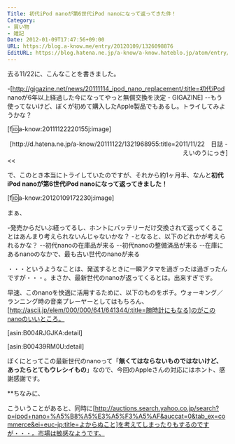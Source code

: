 ```yaml
---
Title: 初代iPod nanoが第6世代iPod nanoになって返ってきた件！
Category:
- 買い物
- 雑記
Date: 2012-01-09T17:47:56+09:00
URL: https://blog.a-know.me/entry/20120109/1326098876
EditURL: https://blog.hatena.ne.jp/a-know/a-know.hateblo.jp/atom/entry/12921228815727979362
---
```



去る11/22に、こんなことを書きました。

>>
-[http://gigazine.net/news/20111114_ipod_nano_replacement/:title=初代iPod nanoが6年以上経過した今になってやっと無償交換を決定 - GIGAZINE]
--もう使ってないけど、ぼくが初めて購入したApple製品でもあるし。トライしてみようかな？


[f:id:a-know:20111122220155j:image]

<div align="right">[http://d.hatena.ne.jp/a-know/20111122/1321968955:title=2011/11/22　日誌 - えいのうにっき]</div>
<<


で、このとき本当にトライしていたのですが、それから約1ヶ月半、なんと<span class="deco" style="font-weight:bold;">初代iPod nanoが第6世代iPod nanoになって返ってきました！</span>


[f:id:a-know:20120109172230j:image]



まぁ、


-発売からだいぶ経ってるし、ホントにバッテリーだけ交換されて返ってくることはあんまり考えられないんじゃないかな？
-となると、以下のどれかが考えられるかな？
--初代nanoの在庫品が来る
--初代nanoの整備済品が来る
--在庫にあるnanoのなかで、最も古い世代のnanoが来る


・・・というようなことは、発送するときに一瞬アタマを過ぎったは過ぎったんですが・・・。まさか、最新世代のnanoが返ってくるとは。出来すぎです。

早速、このnanoを快適に活用するために、以下のものをポチ。ウォーキング／ランニング時の音楽プレーヤーとしてはもちろん、[http://ascii.jp/elem/000/000/641/641344/:title=腕時計にもなる]のがこのnanoのいいところ。


[asin:B004RJGJKA:detail]

[asin:B00439RM0U:detail]


ぼくにとってこの最新世代のnanoって「<span class="deco" style="font-weight:bold;">無くてはならないものではないけど、あったらとてもウレシイもの</span>」なので、今回のAppleさんの対応にはホント、感謝感謝です。



**ちなみに、

こういうことがあると、同時に[http://auctions.search.yahoo.co.jp/search?p=ipod+nano+%A5%B8%A5%E3%A5%F3%A5%AF&auccat=0&tab_ex=commerce&ei=euc-jp:title=よからぬこと]を考えてしまったりもするのですが・・・。市場は敏感なようです。


<script src="https://moshi-moshi.moshimo.works/moshimoshi/a_know_blog/20120109-1326098876?title=%E5%88%9D%E4%BB%A3iPod%20nano%E3%81%8C%E7%AC%AC6%E4%B8%96%E4%BB%A3iPod%20nano%E3%81%AB%E3%81%AA%E3%81%A3%E3%81%A6%E8%BF%94%E3%81%A3%E3%81%A6%E3%81%8D%E3%81%9F%E4%BB%B6%EF%BC%81"></script>
